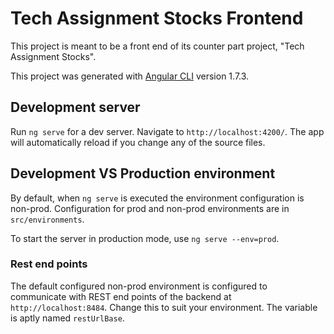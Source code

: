 # Tech Assignment Stocks Frontend

This project is meant to be a front end of its counter part project, "Tech Assignment Stocks".

This project was generated with [Angular CLI](https://github.com/angular/angular-cli) version 1.7.3.

## Development server

Run `ng serve` for a dev server. Navigate to `http://localhost:4200/`. The app will automatically reload if you change any of the source files.

## Development VS Production environment

By default, when `ng serve` is executed the environment configuration is non-prod. Configuration for prod and non-prod environments are in `src/environments`.

To start the server in production mode, use `ng serve --env=prod`. 

### Rest end points 

The default configured non-prod environment is configured to communicate with REST end points of the backend at `http://localhost:8484`. Change this to suit your environment. The variable is aptly named `restUrlBase`.


